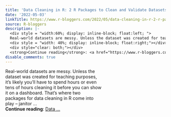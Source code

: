```yaml
---
title: 'Data Cleaning in R: 2 R Packages to Clean and Validate Datasets'
date: '2022-05-03'
linkTitle: https://www.r-bloggers.com/2022/05/data-cleaning-in-r-2-r-packages-to-clean-and-validate-datasets/
source: R-bloggers
description: |-
  <div style = "width:60%; display: inline-block; float:left; ">
  Real-world datasets are messy. Unless the dataset was created for teaching purposes, it’s likely you’ll have to spend hours or even tens of hours cleaning it before you can show it on a dashboard. That’s where two packages for data cleaning in R come into play – janitor ...</div>
  <div style = "width: 40%; display: inline-block; float:right;"></div>
  <div style="clear: both;"></div>
  <strong>Continue reading</strong>: <a href="https://www.r-bloggers.com/2022/05/data-cleaning-in-r-2-r-packages-to-clean-and-validate-datasets/">Data ...
disable_comments: true
---
```

<div style = "width:60%; display: inline-block; float:left; ">
Real-world datasets are messy. Unless the dataset was created for teaching purposes, it’s likely you’ll have to spend hours or even tens of hours cleaning it before you can show it on a dashboard. That’s where two packages for data cleaning in R come into play – janitor ...</div>
<div style = "width: 40%; display: inline-block; float:right;"></div>
<div style="clear: both;"></div>
<strong>Continue reading</strong>: <a href="https://www.r-bloggers.com/2022/05/data-cleaning-in-r-2-r-packages-to-clean-and-validate-datasets/">Data ...